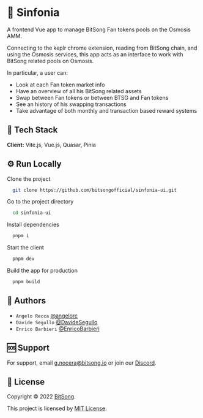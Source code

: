 # 🎵 Sinfonia

A frontend Vue app to manage BitSong Fan tokens pools on the Osmosis AMM.

Connecting to the keplr chrome extension, reading from BitSong chain, and using the Osmosis services, this app acts as an interface to work with BitSong related pools on Osmosis.

In particular, a user can:

- Look at each Fan token market info
- Have an overview of all his BitSong related assets
- Swap between Fan tokens or between BTSG and Fan tokens
- See an history of his swapping transactions
- Take advantage of both monthly and transaction based reward systems

## 🚀 Tech Stack

**Client:** Vite.js, Vue.js, Quasar, Pinia

## ⚙️ Run Locally

Clone the project

```bash
  git clone https://github.com/bitsongofficial/sinfonia-ui.git
```

Go to the project directory

```bash
  cd sinfonia-ui
```

Install dependencies

```bash
  pnpm i
```

Start the client

```bash
  pnpm dev
```

Build the app for production

```bash
  pnpm build
```

## 👤 Authors

- `Angelo Recca` [@angelorc](https://github.com/angelorc)
- `Davide Segullo` [@DavideSegullo](https://github.com/DavideSegullo)
- `Enrico Barbieri` [@EnricoBarbieri](https://github.com/EnricoBarbieri1997)

## 🆘 Support

For support, email g.nocera@bitsong.io or join our [Discord](https://discord.gg/5VT5fJmF).

## 🔏 License

Copyright © 2022 [BitSong](https://github.com/bitsongofficial).

This project is licensed by [MIT License](https://api.github.com/licenses/mit).
